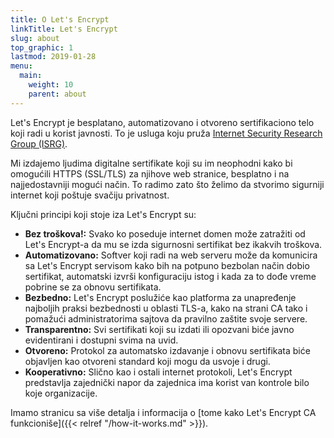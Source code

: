 ```yaml
---
title: O Let's Encrypt
linkTitle: Let's Encrypt
slug: about
top_graphic: 1
lastmod: 2019-01-28
menu:
  main:
    weight: 10
    parent: about
---
```


Let's Encrypt je besplatano, automatizovano i otvoreno sertifikaciono telo koji radi u korist javnosti. To je usluga koju pruža [Internet Security Research Group (ISRG)](https://www.abetterinternet.org/).


Mi izdajemo ljudima digitalne sertifikate koji su im neophodni kako bi omogućili HTTPS (SSL/TLS) za njihove web stranice, besplatno i na najjedostavniji mogući način. To radimo zato što želimo da stvorimo sigurniji internet koji poštuje svačiju privatnost.


Ključni principi koji stoje iza Let's Encrypt su:

* <strong>Bez troškova!:</strong> Svako ko poseduje internet domen može zatražiti od Let's Encrypt-a da mu se izda sigurnosni sertifikat bez ikakvih troškova.
* <strong>Automatizovano:</strong> Softver koji radi na web serveru može da komunicira sa Let's Encrypt servisom kako bih na potpuno bezbolan način dobio sertifikat, automatski izvrši konfiguraciju istog i kada za to dođe vreme pobrine se za obnovu sertifikata.
* <strong>Bezbedno:</strong> Let's Encrypt poslužiće kao platforma za unapređenje najboljih praksi bezbednosti u oblasti TLS-a, kako na strani CA tako i pomažući administratorima sajtova da pravilno zaštite svoje servere.
* <strong>Transparentno:</strong> Svi sertifikati koji su izdati ili opozvani biće javno evidentirani i dostupni svima na uvid.
* <strong>Otvoreno:</strong> Protokol za automatsko izdavanje i obnovu sertifikata biće objavljen kao otvoreni standard koji mogu da usvoje i drugi.
* <strong>Kooperativno:</strong> Slično kao i ostali internet protokoli, Let's Encrypt predstavlja zajednički napor da zajednica ima korist van kontrole bilo koje organizacije.

Imamo stranicu sa više detalja i informacija o [tome kako Let's Encrypt CA funkcioniše]({{< relref "/how-it-works.md" >}}).
